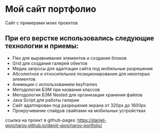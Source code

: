 # Мой сайт портфолио

Сайт с примерами моих проектов

## При его верстке использовались следующие технологии и приемы:
* Flex для выравнивания элементов и создания блоков
* Grid для создания галерей обектов
* Медиа запросы для адаптации сайта под мобильные разрешения
* Абсолютное и относительное позиционирование для некоторых элементов
* Анимации с использованием keyframes
* Методология БЭМ при названия классов
* Методология БЭМ Nested для организации хранения файлов
* Java Script для работы галерии
* Сайт адаптирован под разрешения экрана от 320px до 1600px
* Прокручивание слайдов свайпами на мобильных устройствах


ссылка на проект в github-pages: https://daniel-goncharov.github.io/daniil-goncharov-portfolio/